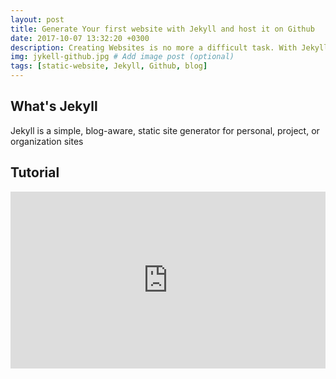```yaml
---
layout: post
title: Generate Your first website with Jekyll and host it on Github
date: 2017-10-07 13:32:20 +0300
description: Creating Websites is no more a difficult task. With Jekyll, you can create your website and start your own business in minutes. No technical background is required! # Add post description (optional)
img: jykell-github.jpg # Add image post (optional)
tags: [static-website, Jekyll, Github, blog]
---
```



## What's Jekyll
Jekyll is a simple, blog-aware, static site generator for personal, project, or organization sites

## Tutorial


<style>.embed-container { position: relative; padding-bottom: 56.25%; height: 0; overflow: hidden; max-width: 100%; } .embed-container iframe, .embed-container object, .embed-container embed { position: absolute; top: 0; left: 0; width: 100%; height: 100%; }</style><div class='embed-container'><iframe src='https://www.youtube.com/embed/orMel3EbfsI' frameborder='0' allowfullscreen></iframe></div>
